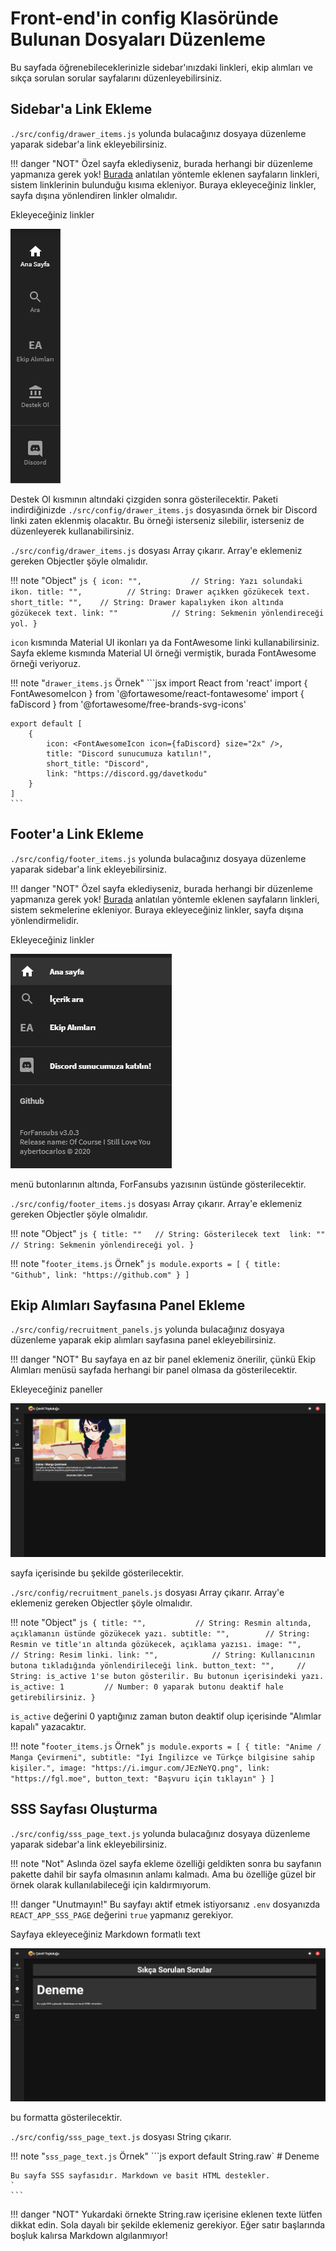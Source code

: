 # Front-end'in config Klasöründe Bulunan Dosyaları Düzenleme

Bu sayfada öğrenebileceklerinizle sidebar'ınızdaki linkleri, ekip alımları ve sıkça sorulan sorular sayfalarını düzenleyebilirsiniz.

## Sidebar'a Link Ekleme

`./src/config/drawer_items.js` yolunda bulacağınız dosyaya düzenleme yaparak sidebar'a link ekleyebilirsiniz.

!!! danger "NOT"
    Özel sayfa eklediyseniz, burada herhangi bir düzenleme yapmanıza gerek yok! [Burada](yeni-sayfa-ekleme/) anlatılan yöntemle eklenen sayfaların linkleri, sistem linklerinin bulunduğu kısıma ekleniyor. Buraya ekleyeceğiniz linkler, sayfa dışına yönlendiren linkler olmalıdır.

Ekleyeceğiniz linkler

![Sidebar Link Örnek](assets/images/SidebarLinkOrnek.png)

Destek Ol kısmının altındaki çizgiden sonra gösterilecektir. Paketi indirdiğinizde `./src/config/drawer_items.js` dosyasında örnek bir Discord linki zaten eklenmiş olacaktır. Bu örneği isterseniz silebilir, isterseniz de düzenleyerek kullanabilirsiniz.

`./src/config/drawer_items.js` dosyası Array çıkarır. Array'e eklemeniz gereken Objectler şöyle olmalıdır.

!!! note "Object"
    ```js
    {
        icon: "",           // String: Yazı solundaki ikon.
        title: "",          // String: Drawer açıkken gözükecek text.
        short_title: "",    // String: Drawer kapalıyken ikon altında gözükecek text.
        link: ""            // String: Sekmenin yönlendireceği yol.
    }
    ```

`icon` kısmında Material UI ikonları ya da FontAwesome linki kullanabilirsiniz. Sayfa ekleme kısmında Material UI örneği vermiştik, burada FontAwesome örneği veriyoruz.

!!! note "`drawer_items.js` Örnek"
    ```jsx
    import React from 'react'
    import { FontAwesomeIcon } from '@fortawesome/react-fontawesome'
    import { faDiscord } from '@fortawesome/free-brands-svg-icons'

    export default [
        {
            icon: <FontAwesomeIcon icon={faDiscord} size="2x" />,
            title: "Discord sunucumuza katılın!",
            short_title: "Discord",
            link: "https://discord.gg/davetkodu"
        }
    ]
    ```

## Footer'a Link Ekleme

`./src/config/footer_items.js` yolunda bulacağınız dosyaya düzenleme yaparak sidebar'a link ekleyebilirsiniz.

!!! danger "NOT"
    Özel sayfa eklediyseniz, burada herhangi bir düzenleme yapmanıza gerek yok! [Burada](yeni-sayfa-ekleme/) anlatılan yöntemle eklenen sayfaların linkleri, sistem sekmelerine ekleniyor. Buraya ekleyeceğiniz linkler, sayfa dışına yönlendirmelidir.

Ekleyeceğiniz linkler

![Footer Link Örnek](assets/images/FooterLinkOrnek.png)

menü butonlarının altında, ForFansubs yazısının üstünde gösterilecektir.

`./src/config/footer_items.js` dosyası Array çıkarır. Array'e eklemeniz gereken Objectler şöyle olmalıdır.

!!! note "Object"
    ```js
    {
        title: ""   // String: Gösterilecek text 
        link: ""    // String: Sekmenin yönlendireceği yol.
    }
    ```

!!! note "`footer_items.js` Örnek"
    ```js
    module.exports = [
        {
            title: "Github",
            link: "https://github.com"
        }
    ]
    ```

## Ekip Alımları Sayfasına Panel Ekleme

`./src/config/recruitment_panels.js` yolunda bulacağınız dosyaya düzenleme yaparak ekip alımları sayfasına panel ekleyebilirsiniz.

!!! danger "NOT"
    Bu sayfaya en az bir panel eklemeniz önerilir, çünkü Ekip Alımları menüsü sayfada herhangi bir panel olmasa da gösterilecektir.

Ekleyeceğiniz paneller

![Ekip Alımları Sayfası Örnek](assets/images/EkipAlimlariSayfasiOrnek.png)

sayfa içerisinde bu şekilde gösterilecektir.

`./src/config/recruitment_panels.js` dosyası Array çıkarır. Array'e eklemeniz gereken Objectler şöyle olmalıdır.

!!! note "Object"
    ```js
    {
        title: "",           // String: Resmin altında, açıklamanın üstünde gözükecek yazı.
        subtitle: "",        // String: Resmin ve title'ın altında gözükecek, açıklama yazısı.
        image: "",           // String: Resim linki.
        link: "",            // String: Kullanıcının butona tıkladığında yönlendirileceği link.
        button_text: "",     // String: is_active 1'se buton gösterilir. Bu butonun içerisindeki yazı.
        is_active: 1         // Number: 0 yaparak butonu deaktif hale getirebilirsiniz.
    }
    ```

`is_active` değerini 0 yaptığınız zaman buton deaktif olup içerisinde "Alımlar kapalı" yazacaktır.

!!! note "`footer_items.js` Örnek"
    ```js
    module.exports = [
        {
            title: "Anime / Manga Çevirmeni",
            subtitle: "İyi İngilizce ve Türkçe bilgisine sahip kişiler.",
            image: "https://i.imgur.com/JEzNeYQ.png",
            link: "https://fgl.moe",
            button_text: "Başvuru için tıklayın"
        }
    ]
    ```

## SSS Sayfası Oluşturma

`./src/config/sss_page_text.js` yolunda bulacağınız dosyaya düzenleme yaparak sidebar'a link ekleyebilirsiniz.

!!! note "Not"
    Aslında özel sayfa ekleme özelliği geldikten sonra bu sayfanın pakette dahil bir sayfa olmasının anlamı kalmadı. Ama bu özelliğe güzel bir örnek olarak kullanılabileceği için kaldırmıyorum.

!!! danger "Unutmayın!"
    Bu sayfayı aktif etmek istiyorsanız `.env` dosyanızda `REACT_APP_SSS_PAGE` değerini `true` yapmanız gerekiyor.

Sayfaya ekleyeceğiniz Markdown formatlı text

![SSS Sayfası Örnek](assets/images/SSSSayfasiOrnek.png)

bu formatta gösterilecektir.

`./src/config/sss_page_text.js` dosyası String çıkarır.

!!! note "`sss_page_text.js` Örnek"
    ```js
    export default String.raw`
    # Deneme

    Bu sayfa SSS sayfasıdır. Markdown ve basit HTML destekler.
    `
    ```

!!! danger "NOT"
    Yukardaki örnekte String.raw içerisine eklenen texte lütfen dikkat edin. Sola dayalı bir şekilde eklemeniz gerekiyor. Eğer satır başlarında boşluk kalırsa Markdown algılanmıyor!
